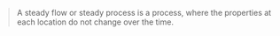 >A steady flow or steady process is a process, where the properties at each location do not change over the time.

